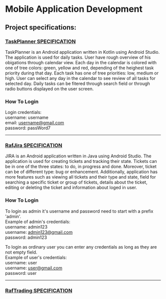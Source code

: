 # Mobile Application Development

## Project specifications:

### [TaskPlanner SPECIFICATION](0TaskPlanner/TaskPlanner_specification.pdf)
TaskPlanner is an Android application written in Kotlin using Android Studio. The application is used for daily tasks. User have rough overview of his obigations through calendar view. Each day in the calendar is colored with one of tree colors: green, yellow and red, depending of the heighest task priority during that day. Each task has one of tree priorities: low, medium or high. User can select any day in the calendar to see review of all tasks for selected day. Daily tasks can be fitered through search field or through radio buttons displayed on the user screen. 
### How To Login
Login credentials:<br>
username: username<br>
email: username@gmail.com<br>
password: passWord7<br>

---

### [RafJira SPECIFICATION](RafJira/RafJirar_specification.pdf)
JIRA is an Android application written in Java using Android Studio. The application is used for creating tickets and tracking their state. Tickets can be in one of the three states: to do, in progress and done. Moreover, ticket can be of different type: bug or enhancement. Additionally, application has more features such as viewing all tickets and their type and state, field for searching a specific ticket or group of tickets, details about the ticket, editing or deleting the ticket and information about loged in user.
### How To Login
To login as admin it's username and password need to start with a prefix 'admin'.<br>
Example of admin's credentials:<br>
username: admin123<br>
username: admin123@gmail.com<br>
password: admin123<br>

To login as ordinary user you can enter any credentials as long as they are not empty field.<br>
Example of user's credentials:<br>
username: user<br>
username: user@gmail.com<br>
password: user<br>

---

### [RafTrading SPECIFICATION](RafTrading/RafTrading_specification.pdf)

